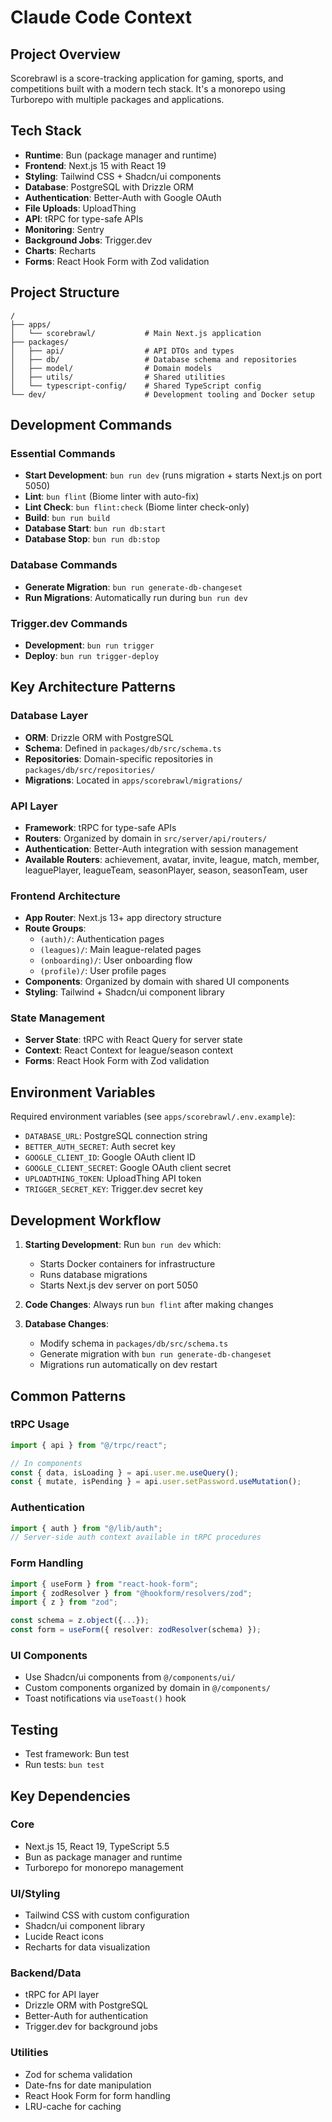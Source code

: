 # Claude Code Context

## Project Overview

Scorebrawl is a score-tracking application for gaming, sports, and competitions built with a modern tech stack. It's a monorepo using Turborepo with multiple packages and applications.

## Tech Stack

- **Runtime**: Bun (package manager and runtime)
- **Frontend**: Next.js 15 with React 19
- **Styling**: Tailwind CSS + Shadcn/ui components
- **Database**: PostgreSQL with Drizzle ORM
- **Authentication**: Better-Auth with Google OAuth
- **File Uploads**: UploadThing
- **API**: tRPC for type-safe APIs
- **Monitoring**: Sentry
- **Background Jobs**: Trigger.dev
- **Charts**: Recharts
- **Forms**: React Hook Form with Zod validation

## Project Structure

```
/
├── apps/
│   └── scorebrawl/           # Main Next.js application
├── packages/
│   ├── api/                  # API DTOs and types
│   ├── db/                   # Database schema and repositories
│   ├── model/                # Domain models
│   ├── utils/                # Shared utilities
│   └── typescript-config/    # Shared TypeScript config
└── dev/                      # Development tooling and Docker setup
```

## Development Commands

### Essential Commands
- **Start Development**: `bun run dev` (runs migration + starts Next.js on port 5050)
- **Lint**: `bun flint` (Biome linter with auto-fix)
- **Lint Check**: `bun flint:check` (Biome linter check-only)
- **Build**: `bun run build`
- **Database Start**: `bun run db:start`
- **Database Stop**: `bun run db:stop`

### Database Commands
- **Generate Migration**: `bun run generate-db-changeset`
- **Run Migrations**: Automatically run during `bun run dev`

### Trigger.dev Commands
- **Development**: `bun run trigger`
- **Deploy**: `bun run trigger-deploy`

## Key Architecture Patterns

### Database Layer
- **ORM**: Drizzle ORM with PostgreSQL
- **Schema**: Defined in `packages/db/src/schema.ts`
- **Repositories**: Domain-specific repositories in `packages/db/src/repositories/`
- **Migrations**: Located in `apps/scorebrawl/migrations/`

### API Layer
- **Framework**: tRPC for type-safe APIs
- **Routers**: Organized by domain in `src/server/api/routers/`
- **Authentication**: Better-Auth integration with session management
- **Available Routers**: achievement, avatar, invite, league, match, member, leaguePlayer, leagueTeam, seasonPlayer, season, seasonTeam, user

### Frontend Architecture
- **App Router**: Next.js 13+ app directory structure
- **Route Groups**: 
  - `(auth)/`: Authentication pages
  - `(leagues)/`: Main league-related pages
  - `(onboarding)/`: User onboarding flow
  - `(profile)/`: User profile pages
- **Components**: Organized by domain with shared UI components
- **Styling**: Tailwind + Shadcn/ui component library

### State Management
- **Server State**: tRPC with React Query for server state
- **Context**: React Context for league/season context
- **Forms**: React Hook Form with Zod validation

## Environment Variables

Required environment variables (see `apps/scorebrawl/.env.example`):
- `DATABASE_URL`: PostgreSQL connection string
- `BETTER_AUTH_SECRET`: Auth secret key
- `GOOGLE_CLIENT_ID`: Google OAuth client ID
- `GOOGLE_CLIENT_SECRET`: Google OAuth client secret
- `UPLOADTHING_TOKEN`: UploadThing API token
- `TRIGGER_SECRET_KEY`: Trigger.dev secret key

## Development Workflow

1. **Starting Development**: Run `bun run dev` which:
   - Starts Docker containers for infrastructure
   - Runs database migrations
   - Starts Next.js dev server on port 5050

2. **Code Changes**: Always run `bun flint` after making changes

3. **Database Changes**: 
   - Modify schema in `packages/db/src/schema.ts`
   - Generate migration with `bun run generate-db-changeset`
   - Migrations run automatically on dev restart

## Common Patterns

### tRPC Usage
```typescript
import { api } from "@/trpc/react";

// In components
const { data, isLoading } = api.user.me.useQuery();
const { mutate, isPending } = api.user.setPassword.useMutation();
```

### Authentication
```typescript
import { auth } from "@/lib/auth";
// Server-side auth context available in tRPC procedures
```

### Form Handling
```typescript
import { useForm } from "react-hook-form";
import { zodResolver } from "@hookform/resolvers/zod";
import { z } from "zod";

const schema = z.object({...});
const form = useForm({ resolver: zodResolver(schema) });
```

### UI Components
- Use Shadcn/ui components from `@/components/ui/`
- Custom components organized by domain in `@/components/`
- Toast notifications via `useToast()` hook

## Testing

- Test framework: Bun test
- Run tests: `bun test`

## Key Dependencies

### Core
- Next.js 15, React 19, TypeScript 5.5
- Bun as package manager and runtime
- Turborepo for monorepo management

### UI/Styling
- Tailwind CSS with custom configuration
- Shadcn/ui component library
- Lucide React icons
- Recharts for data visualization

### Backend/Data
- tRPC for API layer
- Drizzle ORM with PostgreSQL
- Better-Auth for authentication
- Trigger.dev for background jobs

### Utilities
- Zod for schema validation
- Date-fns for date manipulation
- React Hook Form for form handling
- LRU-cache for caching